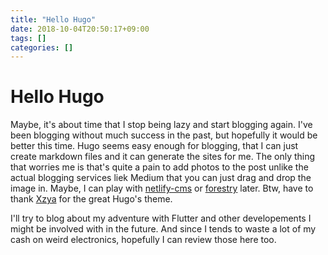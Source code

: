 ```yaml
---
title: "Hello Hugo"
date: 2018-10-04T20:50:17+09:00
tags: []
categories: []
---
```


# Hello Hugo

Maybe, it's about time that I stop being lazy and start blogging again. I've been blogging without much success in the past, but hopefully it would be better this time. Hugo seems easy enough for blogging, that I can just create markdown files and it can generate the sites for me. The only thing that worries me is that's quite a pain to add photos to the post unlike the actual blogging services liek Medium that you can just drag and drop the image in. Maybe, I can play with [netlify-cms](https://www.netlifycms.org/) or [forestry](https://forestry.io) later. Btw, have to thank [Xzya](https://github.com/Xzya/hugo-bootstrap) for the great Hugo's theme.

I'll try to blog about my adventure with Flutter and other developements I might be involved with in the future. And since I tends to waste a lot of my cash on weird electronics, hopefully I can review those here too.
